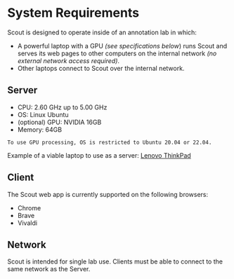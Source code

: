 # System Requirements

Scout is designed to operate inside of an annotation lab in which:

* A powerful laptop with a GPU *(see specifications below*) runs Scout and serves its web pages to other computers on the internal network *(no external network access required)*.
* Other laptops connect to Scout over the internal network.

## Server

* CPU: 2.60 GHz up to 5.00 GHz
* OS: Linux Ubuntu
* (optional) GPU: NVIDIA 16GB
* Memory: 64GB

```{note}
To use GPU processing, OS is restricted to Ubuntu 20.04 or 22.04.
```

Example of a viable laptop to use as a server: [Lenovo ThinkPad](https://www.lenovo.com/gb/en/laptops/thinkpad/p-series/ThinkPad-P1-Gen-4/p/WMD00000463)

## Client

The Scout web app is currently supported on the following browsers:

* Chrome
* Brave
* Vivaldi

## Network

Scout is intended for single lab use. Clients must be able to connect to the same network as the Server.